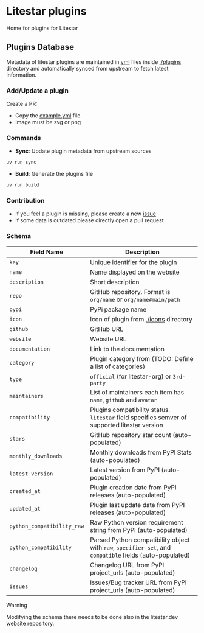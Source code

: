 # Litestar plugins

Home for plugins for Litestar

## Plugins Database

Metadata of litestar plugins are maintained in [yml](https://en.wikipedia.org/wiki/YAML) files inside [./plugins](./plugins) directory and automatically synced from upstream to fetch latest information.

### Add/Update a plugin

Create a PR:
- Copy the [example.yml](example.yml) file.
- Image must be svg or png

### Commands

- **Sync**: Update plugin metadata from upstream sources

```sh
uv run sync
```

- **Build**: Generate the plugins file

```sh
uv run build
```

### Contribution

- If you feel a plugin is missing, please create a new [issue](https://github.com/litestar-org/plugins/issues/new)
- If some data is outdated please directly open a pull request

### Schema

Field Name                    | Description
------------------------------|------------------------------------------
`key`                         | Unique identifier for the plugin
`name`                        | Name displayed on the website
`description`                 | Short description
`repo`                        | GitHub repository. Format is `org/name` or `org/name#main/path`
`pypi`                        | PyPi package name
`icon`                        | Icon of plugin from [./icons](./icons) directory
`github`                      | GitHub URL
`website`                     | Website URL
`documentation`               | Link to the documentation
`category`                    | Plugin category from (TODO: Define a list of categories)
`type`                        | `official` (for litestar-org) or `3rd-party`
`maintainers`                 | List of maintainers each item has `name`, `github` and `avatar`
`compatibility`               | Plugins compatibility status. `litestar` field specifies semver of supported litestar version
`stars`                       | GitHub repository star count (auto-populated)
`monthly_downloads`           | Monthly downloads from PyPI Stats (auto-populated)
`latest_version`              | Latest version from PyPI (auto-populated)
`created_at`                  | Plugin creation date from PyPI releases (auto-populated)
`updated_at`                  | Plugin last update date from PyPI releases (auto-populated)
`python_compatibility_raw`   | Raw Python version requirement string from PyPI (auto-populated)
`python_compatibility`       | Parsed Python compatibility object with `raw`, `specifier_set`, and `compatible` fields (auto-populated)
`changelog`                   | Changelog URL from PyPI project_urls (auto-populated)
`issues`                      | Issues/Bug tracker URL from PyPI project_urls (auto-populated)

> [!WARNING]
> Modifying the schema there needs to be done also in the litestar.dev website repository.